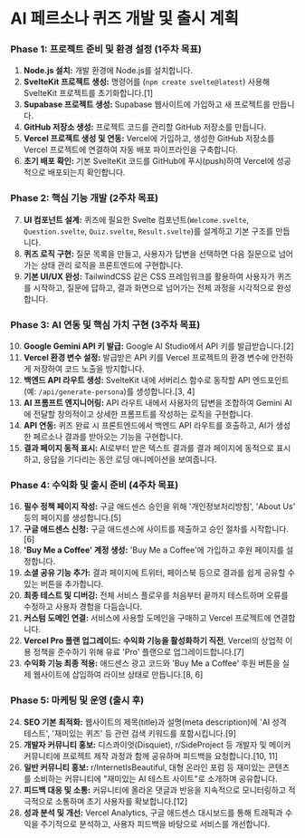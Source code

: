 # AI 페르소나 퀴즈 개발 및 출시 계획

### **Phase 1: 프로젝트 준비 및 환경 설정 (1주차 목표)**

1.  **Node.js 설치:** 개발 환경에 Node.js를 설치합니다.
2.  **SvelteKit 프로젝트 생성:** 명령어를 (`npm create svelte@latest`) 사용해 SvelteKit 프로젝트를 초기화합니다.[1]
3.  **Supabase 프로젝트 생성:** Supabase 웹사이트에 가입하고 새 프로젝트를 만듭니다.
4.  **GitHub 저장소 생성:** 프로젝트 코드를 관리할 GitHub 저장소를 만듭니다.
5.  **Vercel 프로젝트 생성 및 연동:** Vercel에 가입하고, 생성한 GitHub 저장소를 Vercel 프로젝트에 연결하여 자동 배포 파이프라인을 구축합니다.
6.  **초기 배포 확인:** 기본 SvelteKit 코드를 GitHub에 푸시(push)하여 Vercel에 성공적으로 배포되는지 확인합니다.

### **Phase 2: 핵심 기능 개발 (2주차 목표)**

7.  **UI 컴포넌트 설계:** 퀴즈에 필요한 Svelte 컴포넌트(`Welcome.svelte`, `Question.svelte`, `Quiz.svelte`, `Result.svelte`)를 설계하고 기본 구조를 만듭니다.
8.  **퀴즈 로직 구현:** 질문 목록을 만들고, 사용자가 답변을 선택하면 다음 질문으로 넘어가는 상태 관리 로직을 프론트엔드에 구현합니다.
9.  **기본 UI/UX 완성:** TailwindCSS 같은 CSS 프레임워크를 활용하여 사용자가 퀴즈를 시작하고, 질문에 답하고, 결과 화면으로 넘어가는 전체 과정을 시각적으로 완성합니다.

### **Phase 3: AI 연동 및 핵심 가치 구현 (3주차 목표)**

10. **Google Gemini API 키 발급:** Google AI Studio에서 API 키를 발급받습니다.[2]
11. **Vercel 환경 변수 설정:** 발급받은 API 키를 Vercel 프로젝트의 환경 변수에 안전하게 저장하여 코드 노출을 방지합니다.
12. **백엔드 API 라우트 생성:** SvelteKit 내에 서버리스 함수로 동작할 API 엔드포인트(예: `/api/generate-persona`)를 생성합니다.[3, 4]
13. **AI 프롬프트 엔지니어링:** API 라우트 내에서 사용자의 답변을 조합하여 Gemini AI에 전달할 창의적이고 상세한 프롬프트를 작성하는 로직을 구현합니다.
14. **API 연동:** 퀴즈 완료 시 프론트엔드에서 백엔드 API 라우트를 호출하고, AI가 생성한 페르소나 결과를 받아오는 기능을 구현합니다.
15. **결과 페이지 동적 표시:** AI로부터 받은 텍스트 결과를 결과 페이지에 동적으로 표시하고, 응답을 기다리는 동안 로딩 애니메이션을 보여줍니다.

### **Phase 4: 수익화 및 출시 준비 (4주차 목표)**

16. **필수 정책 페이지 작성:** 구글 애드센스 승인을 위해 '개인정보처리방침', 'About Us' 등의 페이지를 생성합니다.[5]
17. **구글 애드센스 신청:** 구글 애드센스에 사이트를 제출하고 승인 절차를 시작합니다.[6]
18. **'Buy Me a Coffee' 계정 생성:** 'Buy Me a Coffee'에 가입하고 후원 페이지를 설정합니다.
19. **소셜 공유 기능 추가:** 결과 페이지에 트위터, 페이스북 등으로 결과를 쉽게 공유할 수 있는 버튼을 추가합니다.
20. **최종 테스트 및 디버깅:** 전체 서비스 플로우를 처음부터 끝까지 테스트하며 오류를 수정하고 사용자 경험을 다듬습니다.
21. **커스텀 도메인 연결:** 서비스에 사용할 도메인을 구매하고 Vercel 프로젝트에 연결합니다.
22. **Vercel Pro 플랜 업그레이드:** **수익화 기능을 활성화하기 직전**, Vercel의 상업적 이용 정책을 준수하기 위해 유료 'Pro' 플랜으로 업그레이드합니다.[7]
23. **수익화 기능 최종 적용:** 애드센스 광고 코드와 'Buy Me a Coffee' 후원 버튼을 실제 웹사이트에 삽입하여 라이브 상태로 만듭니다.[8, 6]

### **Phase 5: 마케팅 및 운영 (출시 후)**

24. **SEO 기본 최적화:** 웹사이트의 제목(title)과 설명(meta description)에 'AI 성격 테스트', '재미있는 퀴즈' 등 관련 검색 키워드를 포함시킵니다.[9]
25. **개발자 커뮤니티 홍보:** 디스콰이엇(Disquiet), r/SideProject 등 개발자 및 메이커 커뮤니티에 프로젝트 제작 과정과 함께 공유하며 피드백을 요청합니다.[10, 11]
26. **일반 커뮤니티 홍보:** r/InternetIsBeautiful, 대형 온라인 포럼 등 재미있는 콘텐츠를 소비하는 커뮤니티에 "재미있는 AI 테스트 사이트"로 소개하며 공유합니다.
27. **피드백 대응 및 소통:** 커뮤니티에 올라온 댓글과 반응을 지속적으로 모니터링하고 적극적으로 소통하며 초기 사용자를 확보합니다.[12]
28. **성과 분석 및 개선:** Vercel Analytics, 구글 애드센스 대시보드를 통해 트래픽과 수익을 주기적으로 분석하고, 사용자 피드백을 바탕으로 서비스를 개선합니다.
